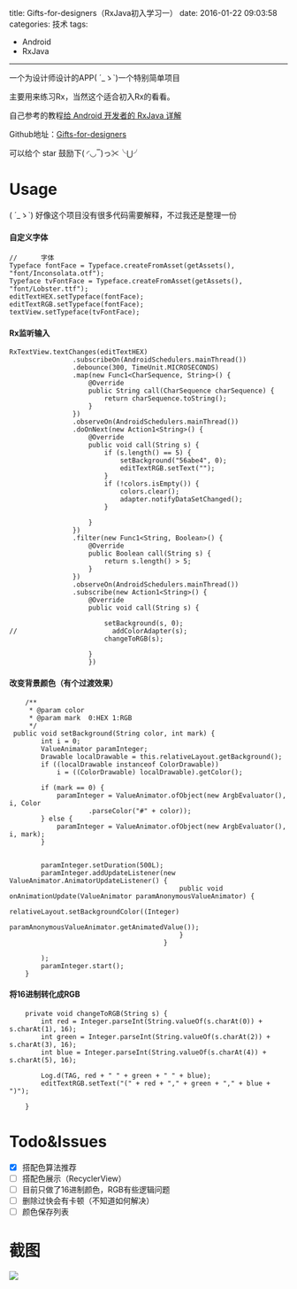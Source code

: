 title: Gifts-for-designers（RxJava初入学习一）
date: 2016-01-22 09:03:58
categories: 技术
tags: 
- Android
- RxJava
---
一个为设计师设计的APP( ´_ゝ`)一个特别简单项目
 
主要用来练习Rx，当然这个适合初入Rx的看看。


自己参考的教程[给 Android 开发者的 RxJava 详解](http://gank.io/post/560e15be2dca930e00da1083)
 
Github地址：[Gifts-for-designers](https://github.com/xcc3641/Gifts-for-designers)

可以给个 star 鼓励下( ◜◡‾)っ✂╰⋃╯

<!-- more -->

# Usage
( ´_ゝ`) 好像这个项目没有很多代码需要解释，不过我还是整理一份
 
#### 自定义字体
```
//      字体
Typeface fontFace = Typeface.createFromAsset(getAssets(),
"font/Inconsolata.otf");
Typeface tvFontFace = Typeface.createFromAsset(getAssets(), "font/Lobster.ttf");
editTextHEX.setTypeface(fontFace);
editTextRGB.setTypeface(fontFace);
textView.setTypeface(tvFontFace);
```

#### Rx监听输入
```
RxTextView.textChanges(editTextHEX)
                .subscribeOn(AndroidSchedulers.mainThread())
                .debounce(300, TimeUnit.MICROSECONDS)
                .map(new Func1<CharSequence, String>() {
                    @Override
                    public String call(CharSequence charSequence) {
                        return charSequence.toString();
                    }
                })
                .observeOn(AndroidSchedulers.mainThread())
                .doOnNext(new Action1<String>() {
                    @Override
                    public void call(String s) {
                        if (s.length() == 5) {
                            setBackground("56abe4", 0);
                            editTextRGB.setText("");
                        }
                        if (!colors.isEmpty()) {
                            colors.clear();
                            adapter.notifyDataSetChanged();
                        }

                    }
                })
                .filter(new Func1<String, Boolean>() {
                    @Override
                    public Boolean call(String s) {
                        return s.length() > 5;
                    }
                })
                .observeOn(AndroidSchedulers.mainThread())
                .subscribe(new Action1<String>() {
                    @Override
                    public void call(String s) {

                        setBackground(s, 0);
//                        addColorAdapter(s);
                        changeToRGB(s);

                    }
                    })
```
 
#### 改变背景颜色（有个过渡效果）
```
    /**
     * @param color
     * @param mark  0:HEX 1:RGB
     */
 public void setBackground(String color, int mark) {
        int i = 0;
        ValueAnimator paramInteger;
        Drawable localDrawable = this.relativeLayout.getBackground();
        if ((localDrawable instanceof ColorDrawable))
            i = ((ColorDrawable) localDrawable).getColor();

        if (mark == 0) {
            paramInteger = ValueAnimator.ofObject(new ArgbEvaluator(), i, Color
                    .parseColor("#" + color));
        } else {
            paramInteger = ValueAnimator.ofObject(new ArgbEvaluator(), i, mark);
        }


        paramInteger.setDuration(500L);
        paramInteger.addUpdateListener(new ValueAnimator.AnimatorUpdateListener() {
                                           public void onAnimationUpdate(ValueAnimator paramAnonymousValueAnimator) {
                                               relativeLayout.setBackgroundColor((Integer)
                                                       paramAnonymousValueAnimator.getAnimatedValue());
                                           }
                                       }

        );
        paramInteger.start();
    }
```
 
#### 将16进制转化成RGB
```
    private void changeToRGB(String s) {
        int red = Integer.parseInt(String.valueOf(s.charAt(0)) + s.charAt(1), 16);
        int green = Integer.parseInt(String.valueOf(s.charAt(2)) + s.charAt(3), 16);
        int blue = Integer.parseInt(String.valueOf(s.charAt(4)) + s.charAt(5), 16);

        Log.d(TAG, red + " " + green + " " + blue);
        editTextRGB.setText("(" + red + "," + green + "," + blue + ")");

    }
```


# Todo&Issues
- [x] 搭配色算法推荐
- [ ] 搭配色展示（RecyclerView）
- [ ] 目前只做了16进制颜色，RGB有些逻辑问题
- [ ] 删除过快会有卡顿（不知道如何解决）
- [ ] 颜色保存列表

# 截图
![](http://xcc3641.qiniudn.com/app-pixlr.jpg)


